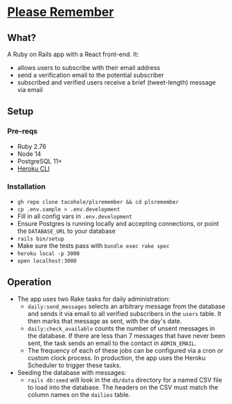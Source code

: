 # [Please Remember](https://www.pleaseremember.io)

## What?

A Ruby on Rails app with a React front-end. It:

- allows users to subscribe with their email address
- send a verification email to the potential subscriber
- subscribed and verified users receive a brief (tweet-length) message via email

## Setup

### Pre-reqs

- Ruby 2.76
- Node 14
- PostgreSQL 11+
- [Heroku CLI](https://devcenter.heroku.com/articles/heroku-cli#install-the-heroku-cli)

### Installation

- `gh repo clone tacohole/plsremember && cd plsremember`
- `cp .env.sample > .env.development`
- Fill in all config vars in `.env.development`
- Ensure Postgres is running locally and accepting connections, or point the `DATABASE_URL` to your database
- `rails bin/setup`
- Make sure the tests pass with `bundle exec rake spec`
- `heroku local -p 3000`
- `open localhost:3000`

## Operation

- The app uses two Rake tasks for daily administration:
  - `daily:send_messages` selects an arbitrary message from the database and sends it via email to all verified subscribers in the `users` table. It then marks that message as sent, with the day's date.
  - `daily:check_available` counts the number of unsent messages in the database. If there are less than 7 messages that have never been sent, the task sends an email to the contact in `ADMIN_EMAIL`.
  - The frequency of each of these jobs can be configured via a cron or custom clock process. In production, the app uses the Heroku Scheduler to trigger these tasks.
- Seeding the database with messages:
  - `rails db:seed` will look in the `db/data` directory for a named CSV file to load into the database. The headers on the CSV must match the column names on the `dailies` table.

